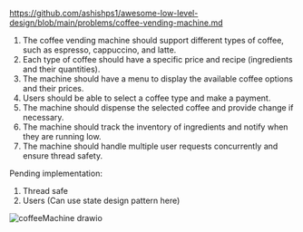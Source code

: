 https://github.com/ashishps1/awesome-low-level-design/blob/main/problems/coffee-vending-machine.md

1. The coffee vending machine should support different types of coffee, such as espresso, cappuccino, and latte.
2. Each type of coffee should have a specific price and recipe (ingredients and their quantities).
3. The machine should have a menu to display the available coffee options and their prices.
4. Users should be able to select a coffee type and make a payment.
5. The machine should dispense the selected coffee and provide change if necessary.
6. The machine should track the inventory of ingredients and notify when they are running low.
7. The machine should handle multiple user requests concurrently and ensure thread safety.


Pending implementation:
1. Thread safe
2. Users (Can use state design pattern here)


![coffeeMachine drawio](https://github.com/user-attachments/assets/c7a81c66-871c-4a7b-8b15-956d59654170)
